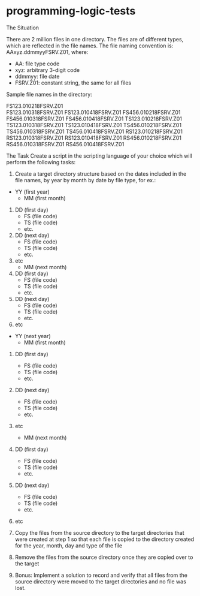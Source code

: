# programming-logic-tests

The Situation

There are 2 million files in one directory. The files are of different types, which are reflected in the file names. 
The file naming convention is: AAxyz.ddmmyyFSRV.Z01, where: 
  - AA: file type code
  - xyz: arbitrary 3-digit code
  - ddmmyy: file date
  - FSRV.Z01: constant string, the same for all files

Sample file names in the directory:

FS123.010218FSRV.Z01 </br>
FS123.010318FSRV.Z01
FS123.010418FSRV.Z01
FS456.010218FSRV.Z01
FS456.010318FSRV.Z01
FS456.010418FSRV.Z01
TS123.010218FSRV.Z01
TS123.010318FSRV.Z01
TS123.010418FSRV.Z01
TS456.010218FSRV.Z01
TS456.010318FSRV.Z01
TS456.010418FSRV.Z01
RS123.010218FSRV.Z01
RS123.010318FSRV.Z01
RS123.010418FSRV.Z01
RS456.010218FSRV.Z01
RS456.010318FSRV.Z01
RS456.010418FSRV.Z01

The Task
Create a script in the scripting language of your choice which will perform the following tasks:

1. Create a target directory structure based on the dates included in the file names, by year by month by date by file type, for ex.:

- YY (first year)
    - MM (first month)
1. DD (first day)
    -   FS (file code)
    -   TS (file code)
    -   etc.
2.  DD (next day)
    - FS (file code)
    - TS (file code)
    - etc.
3. etc
    - MM (next month)
1. DD (first day)
    -   FS (file code)
    -   TS (file code)
    -   etc.
2.  DD (next day)
    - FS (file code)
    - TS (file code)
    - etc.
3. etc
- YY (next year)
    - MM (first month)
1. DD (first day)
    -   FS (file code)
    -   TS (file code)
    -   etc.
2.  DD (next day)
    - FS (file code)
    - TS (file code)
    - etc.
3. etc
    - MM (next month)
1. DD (first day)
    -   FS (file code)
    -   TS (file code)
    -   etc.
2.  DD (next day)
    - FS (file code)
    - TS (file code)
    - etc.
3. etc

2. Copy the files from the source directory to the target directories that were created at step 1 so that each file is copied to the directory created for the year, month, day and type of the file
3. Remove the files from the source directory once they are copied over to the target
4. Bonus: Implement a solution to record and verify that all files from the source directory were moved to the target directories and no file was lost.
